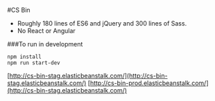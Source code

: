 #CS Bin

- Roughly 180 lines of ES6 and jQuery and 300 lines of Sass.
- No React or Angular

###To run in development

```
npm install
npm run start-dev
```

[http://cs-bin-stag.elasticbeanstalk.com/](http://cs-bin-stag.elasticbeanstalk.com/)
[http://cs-bin-prod.elasticbeanstalk.com/](http://cs-bin-stag.elasticbeanstalk.com/)

